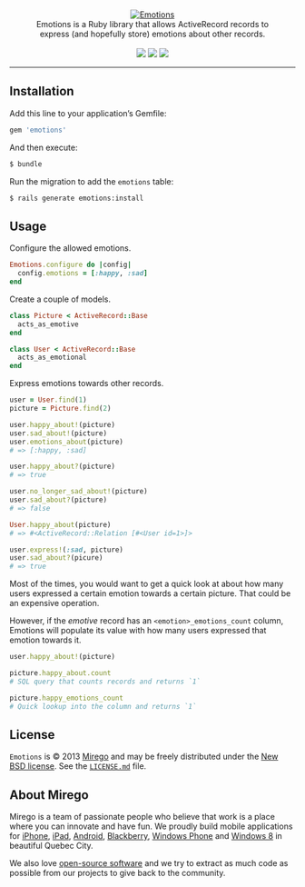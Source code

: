 <p align="center">
  <br />
  <a href="https://github.com/mirego/emotions">
    <img src="http://i.imgur.com/V0qh3lo.png" alt="Emotions" />
  </a>
  <br />
  Emotions is a Ruby library that allows ActiveRecord records to<br /> express (and hopefully store) emotions about other records.
  <br /><br />
  <a href="https://rubygems.org/gems/emotions"><img src="https://badge.fury.io/rb/emotions.png" /></a>
  <a href="https://codeclimate.com/github/mirego/emotions"><img src="https://codeclimate.com/github/mirego/emotions.png" /></a>
  <a href="https://travis-ci.org/mirego/emotions"><img src="https://travis-ci.org/mirego/emotions.png?branch=master" /></a>
</p>

---

## Installation

Add this line to your application’s Gemfile:

```ruby
gem 'emotions'
```

And then execute:

```bash
$ bundle
```

Run the migration to add the `emotions` table:

```bash
$ rails generate emotions:install
```

## Usage

Configure the allowed emotions.

```ruby
Emotions.configure do |config|
  config.emotions = [:happy, :sad]
end
```

Create a couple of models.

```ruby
class Picture < ActiveRecord::Base
  acts_as_emotive
end

class User < ActiveRecord::Base
  acts_as_emotional
end
```

Express emotions towards other records.

```ruby
user = User.find(1)
picture = Picture.find(2)

user.happy_about!(picture)
user.sad_about!(picture)
user.emotions_about(picture)
# => [:happy, :sad]

user.happy_about?(picture)
# => true

user.no_longer_sad_about!(picture)
user.sad_about?(picture)
# => false

User.happy_about(picture)
# => #<ActiveRecord::Relation [#<User id=1>]>

user.express!(:sad, picture)
user.sad_about?(picure)
# => true
```

Most of the times, you would want to get a quick look at about how many users expressed a certain emotion towards a certain picture. That could be an expensive operation.

However, if the *emotive* record has an `<emotion>_emotions_count` column, Emotions will populate its value with how many users expressed that emotion towards it.

```ruby
user.happy_about!(picture)

picture.happy_about.count
# SQL query that counts records and returns `1`

picture.happy_emotions_count
# Quick lookup into the column and returns `1`
```

## License

`Emotions` is © 2013 [Mirego](http://www.mirego.com) and may be freely distributed under the [New BSD license](http://opensource.org/licenses/BSD-3-Clause).  See the [`LICENSE.md`](https://github.com/mirego/emotions/blob/master/LICENSE.md) file.

## About Mirego

Mirego is a team of passionate people who believe that work is a place where you can innovate and have fun. We proudly build mobile applications for [iPhone](http://mirego.com/en/iphone-app-development/ "iPhone application development"), [iPad](http://mirego.com/en/ipad-app-development/ "iPad application development"), [Android](http://mirego.com/en/android-app-development/ "Android application development"), [Blackberry](http://mirego.com/en/blackberry-app-development/ "Blackberry application development"), [Windows Phone](http://mirego.com/en/windows-phone-app-development/ "Windows Phone application development") and [Windows 8](http://mirego.com/en/windows-8-app-development/ "Windows 8 application development") in beautiful Quebec City.

We also love [open-source software](http://open.mirego.com/) and we try to extract as much code as possible from our projects to give back to the community.
